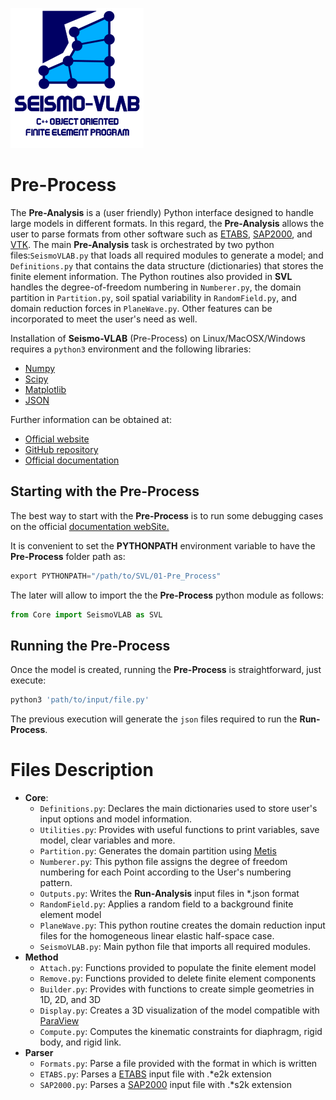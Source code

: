 ![SeismoVLAB Logo](../Logo.png)

Pre-Process
===========

The **Pre-Analysis** is a (user friendly) Python interface designed to handle large models in different formats. In this regard, the **Pre-Analysis** allows the user to parse formats from other software such as [ETABS](https://www.csiamerica.com/products/etabs), [SAP2000](https://www.csiamerica.com/products/sap2000), and [VTK](https://vtk.org/). The main **Pre-Analysis** task is orchestrated by two python files:`SeismoVLAB.py` that loads all required modules to generate a model; and `Definitions.py` that contains the data structure (dictionaries) that stores the finite element information. The Python routines also provided in **SVL** handles the degree-of-freedom numbering in `Numberer.py`, the domain partition in `Partition.py`, soil spatial variability in `RandomField.py`, and domain reduction forces in `PlaneWave.py`. Other features can be incorporated to meet the user's need as well.

Installation of **Seismo-VLAB** (Pre-Process) on Linux/MacOSX/Windows requires a `python3` environment and the following libraries:

* [Numpy](https://numpy.org/)
* [Scipy](https://www.scipy.org/)
* [Matplotlib](https://matplotlib.org/)
* [JSON](https://www.json.org/json-en.html)

Further information can be obtained at:

* [Official website](http://www.seismovlab.com)
* [GitHub repository](https://github.com/SeismoVLAB/SVL)
* [Official documentation](http://www.seismovlab.com/documentation/index.html)

Starting with the Pre-Process
-----------------------------
The best way to start with the **Pre-Process** is to run some debugging cases on the official [documentation webSite.](https://github.com/SeismoVLAB/SVL/tree/master/03-Validations)

It is convenient to set the **PYTHONPATH** environment variable to have the **Pre-Process** folder path as:

```Python
export PYTHONPATH="/path/to/SVL/01-Pre_Process"
```

The later will allow to import the the **Pre-Process** python module as follows:

```Python
from Core import SeismoVLAB as SVL
```

Running the Pre-Process
-----------------------
Once the model is created, running the **Pre-Process** is straightforward, just execute:

```Python
python3 'path/to/input/file.py'
```

The previous execution will generate the `json` files required to run the **Run-Process**.

Files Description
=================

* **Core**:
  * `Definitions.py`: Declares the main dictionaries used to store user's input options and model information.
  * `Utilities.py`: Provides with useful functions to print variables, save model, clear variables and more.
  * `Partition.py`: Generates the domain partition using [Metis](http://glaros.dtc.umn.edu/gkhome/metis/metis/overview)
  * `Numberer.py`: This python file assigns the degree of freedom numbering for each Point according to the User's numbering pattern.
  * `Outputs.py`: Writes the **Run-Analysis** input files in *.json format
  * `RandomField.py`: Applies a random field to a background finite element model
  * `PlaneWave.py`: This python routine creates the domain reduction input files for the homogeneous linear elastic half-space case.
  * `SeismoVLAB.py`: Main python file that imports all required modules.
* **Method**
  * `Attach.py`: Functions provided to populate the finite element model
  * `Remove.py`: Functions provided to delete finite element components
  * `Builder.py`: Provides with functions to create simple geometries in 1D, 2D, and 3D
  * `Display.py`: Creates a 3D visualization of the model compatible with [ParaView](https://www.paraview.org/)
  * `Compute.py`: Computes the kinematic constraints for diaphragm, rigid body, and rigid link.
* **Parser**
  * `Formats.py`: Parse a file provided with the format in which is written
  * `ETABS.py`: Parses a [ETABS](https://www.csiamerica.com/products/etabs) input file with .*e2k extension 
  * `SAP2000.py`: Parses a [SAP2000](https://www.csiamerica.com/products/sap2000) input file with .*s2k extension 
